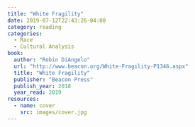 ```yaml
---
title: "White Fragility"
date: 2019-07-12T22:43:26-04:00
category: reading
categories:
  - Race
  - Cultural Analysis
book:
  author: "Robin DiAngelo"
  url: "http://www.beacon.org/White-Fragility-P1346.aspx"
  title: "White Fragility"
  publisher: "Beacon Press"
  publish_year: 2018
  year_read: 2019
resources:
  - name: cover
    src: images/cover.jpg
---
```


